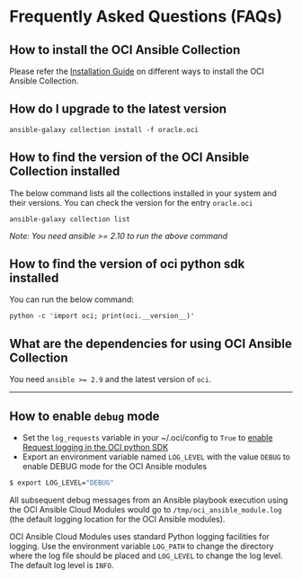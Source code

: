 # Frequently Asked Questions (FAQs)

## How to install the OCI Ansible Collection
Please refer the [Installation Guide](https://github.com/oracle/oci-ansible-collection/blob/master/InstallationGuide.md) on different ways to install the OCI Ansible Collection.

## How do I upgrade to the latest version
```
ansible-galaxy collection install -f oracle.oci
```

## How to find the version of the OCI Ansible Collection installed
The below command lists all the collections installed in your system and their versions. You can check the version for the entry `oracle.oci`
```
ansible-galaxy collection list
```
*Note: You need ansible >= 2.10 to run the above command*

## How to find the version of oci python sdk installed
You can run the below command:
```
python -c 'import oci; print(oci.__version__)'
```

## What are the dependencies for using OCI Ansible Collection
You need `ansible >= 2.9` and the latest version of `oci`.

-----------------------------------

## How to enable `debug` mode

-  Set the `log_requests` variable in your ~/.oci/config to `True` to [enable Request logging in the OCI python SDK](https://github.com/oracle/oci-python-sdk/blob/master/docs/logging.rst)
-  Export an environment variable named `LOG_LEVEL` with the value `DEBUG` to enable DEBUG mode for the OCI Ansible modules
```sh
$ export LOG_LEVEL="DEBUG"
```

All subsequent debug messages from an Ansible playbook execution using the OCI Ansible Cloud Modules 
would go to `/tmp/oci_ansible_module.log` (the default logging location for the OCI Ansible modules).

OCI Ansible Cloud Modules uses standard Python logging facilities for logging.
Use the environment variable `LOG_PATH` to change the directory where the log file should be placed and `LOG_LEVEL` to change the log level. 
The default log level is `INFO`.

